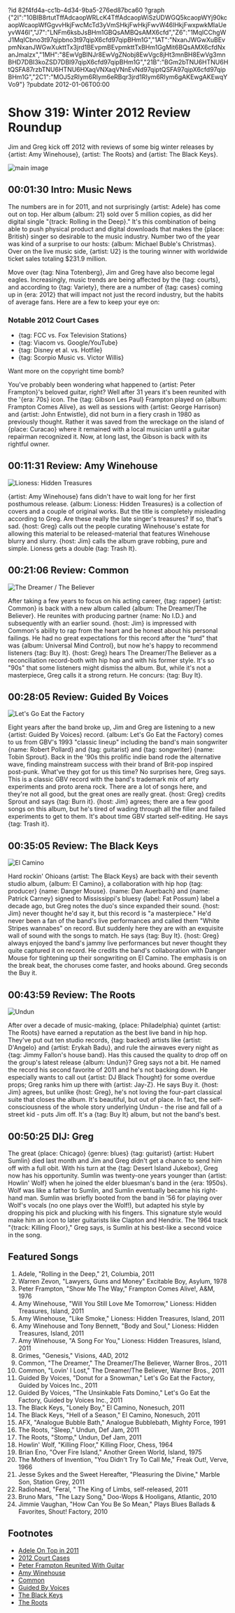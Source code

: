 ?id 82f4fd4a-cc1b-4d34-9ba5-276ed87bca60
?graph {"2I":"10BIB8rtutTffAdcaopWRLcK4TffAdcaopWiSzUDWGQ5kcaopWYj90kcaopWcaopWfGgvvHkjFwcMcTd3yVmSHkjFwHkjFwvW46lHkjFwxpwkMIaUeyvW46l","J7":"LNFm6ksbJsBHm1GBQsAMBQsAMX6cfd","Z6":"1MqICChgWJ1MqICbno3t97qipbno3t97qipX6cfd97qipBHm1G","1AT":"NxanJWGwXuBEvpmNxanJWGwXukttTx3jrd1BEvpmBEvpmkttTxBHm1GgMit6BQsAMX6cfdNxanJmalzx","1MH":"8EwVgBINJr8EwVgZNobj8EwVgc8jHt3mnBH8EwVg3mnBHD7DBI3koZSD7DBI97qipX6cfd97qipBHm1G","21B":"BGm2bTNU6HTNU6HtQSFA87rzbTNU6HTNU6HXaqVNXaqVNnEvNd97qiptQSFA97qipX6cfd97qipBHm1G","2C1":"MOJ5zRIym6RIym6eRBqr3jrd1RIym6RIym6gAKEwgAKEwqYVo9"}
?pubdate 2012-01-06T00:00
# Show 319: Winter 2012 Review Roundup
Jim and Greg kick off 2012 with reviews of some big winter releases by {artist: Amy Winehouse}, {artist: The Roots} and {artist: The Black Keys}.

![main image](https://static.soundopinions.org/images/2010/recordreviews.jpg)

## 00:01:30 Intro: Music News
The numbers are in for 2011, and not surprisingly {artist: Adele} has come out on top. Her album {album: 21} sold over 5 million copies, as did her digital single "{track: Rolling in the Deep}." It's this combination of being able to push physical product and digital downloads that makes the {place: British} singer so desirable to the music industry. Number two of the year was kind of a surprise to our hosts: {album: Michael Buble's Christmas}. Over on the live music side, {artist: U2} is the touring winner with worldwide ticket sales totaling $231.9 million.

Move over {tag: Nina Totenberg}, Jim and Greg have also become legal eagles. Increasingly, music trends are being affected by the {tag: courts}, and according to {tag: Variety}, there are a number of {tag: cases} coming up in {era: 2012} that will impact not just the record industry, but the habits of average fans. Here are a few to keep your eye on:

### Notable 2012 Court Cases
- {tag: FCC vs. Fox Television Stations}
- {tag: Viacom vs. Google/YouTube}
- {tag: Disney et al. vs. Hotfile}
- {tag: Scorpio Music vs. Victor Willis}


Want more on the copyright time bomb?

You've probably been wondering what happened to {artist: Peter Frampton}'s beloved guitar, right? Well after 31 years it's been reunited with the '{era: 70s} icon. The {tag: Gibson Les Paul} Frampton played on {album: Frampton Comes Alive}, as well as sessions with {artist: George Harrison} and {artist: John Entwistle}, did not burn in a fiery crash in 1980 as previously thought. Rather it was saved from the wreckage on the island of {place: Curacao} where it remained with a local musician until a guitar repairman recognized it. Now, at long last, the Gibson is back with its rightful owner.

## 00:11:31 Review: Amy Winehouse
![Lioness: Hidden Treasures](https://static.soundopinions.org/assets/319/J70.jpg)

{artist: Amy Winehouse} fans didn't have to wait long for her first posthumous release. {album: Lioness: Hidden Treasures} is a collection of covers and a couple of original works. But the title is completely misleading according to Greg. Are these really the late singer's treasures? If so, that's sad. {host: Greg} calls out the people curating Winehouse's estate for allowing this material to be released-material that features Winehouse blurry and slurry. {host: Jim} calls the album grave robbing, pure and simple. Lioness gets a double {tag: Trash It}.

## 00:21:06 Review: Common
![The Dreamer / The Believer](https://static.soundopinions.org/assets/319/Z60.jpg)

After taking a few years to focus on his acting career, {tag: rapper} {artist: Common} is back with a new album called {album: The Dreamer/The Believer}. He reunites with producing partner {name: No I.D.} and subsequently with an earlier sound. {host: Jim} is impressed with Common's ability to rap from the heart and be honest about his personal failings. He had no great expectations for this record after the "turd" that was {album: Universal Mind Control}, but now he's happy to recommend listeners {tag: Buy It}. {host: Greg} hears The Dreamer/The Believer as a reconciliation record-both with hip hop and with his former style. It's so "90s" that some listeners might dismiss the album. But, while it's not a masterpiece, Greg calls it a strong return. He concurs: {tag: Buy It}.

## 00:28:05 Review: Guided By Voices
![Let's Go Eat the Factory](https://static.soundopinions.org/assets/319/1AT0.jpg)

Eight years after the band broke up, Jim and Greg are listening to a new {artist: Guided By Voices} record. {album: Let's Go Eat the Factory} comes to us from GBV's 1993 "classic lineup" including the band's main songwriter {name: Robert Pollard} and {tag: guitarist} and {tag: songwriter} {name: Tobin Sprout}. Back in the '90s this prolific indie band rode the alternative wave, finding mainstream success with their brand of Brit-pop inspired post-punk. What've they got for us this time? No surprises here, Greg says. This is a classic GBV record with the band's trademark mix of arty experiments and proto arena rock. There are a lot of songs here, and they're not all good, but the great ones are really great. {host: Greg} credits Sprout and says {tag: Burn it}. {host: Jim} agrees; there are a few good songs on this album, but he's tired of wading through all the filler and failed experiments to get to them. It's about time GBV started self-editing. He says {tag: Trash it}.

## 00:35:05 Review: The Black Keys
![El Camino](https://static.soundopinions.org/assets/319/1MH0.jpg)

Hard rockin' Ohioans {artist: The Black Keys} are back with their seventh studio album, {album: El Camino}, a collaboration with hip hop {tag: producer} {name: Danger Mouse}. {name: Dan Auerbach} and {name: Patrick Carney} signed to Mississippi's bluesy {label: Fat Possum} label a decade ago, but Greg notes the duo's since expanded their sound. {host: Jim} never thought he'd say it, but this record is "a masterpiece." He'd never been a fan of the band's live performances and called them "White Stripes wannabes" on record. But suddenly here they are with an exquisite wall of sound with the songs to match. He says {tag: Buy It}. {host: Greg} always enjoyed the band's jammy live performances but never thought they quite captured it on record. He credits the band's collaboration with Danger Mouse for tightening up their songwriting on El Camino. The emphasis is on the break beat, the choruses come faster, and hooks abound. Greg seconds the Buy it.

## 00:43:59 Review: The Roots
![Undun](https://static.soundopinions.org/assets/319/21B0.jpg)

After over a decade of music-making, {place: Philadelphia} quintet {artist: The Roots} have earned a reputation as the best live band in hip hop. They've put out ten studio records, {tag: backed} artists like {artist: D'Angelo} and {artist: Erykah Badu}, and rule the airwaves every night as {tag: Jimmy Fallon's house band}. Has this caused the quality to drop off on the group's latest release {album: Undun}? Greg says not a bit. He named the record his second favorite of 2011 and he's not backing down. He especially wants to call out {artist: DJ Black Thought} for some overdue props; Greg ranks him up there with {artist: Jay-Z}. He says Buy it. {host: Jim} agrees, but unlike {host: Greg}, he's not loving the four-part classical suite that closes the album. It's beautiful, but out of place. In fact, the self-consciousness of the whole story underlying Undun - the rise and fall of a street kid - puts Jim off. It's a {tag: Buy It} album, but not the band's best.

## 00:50:25 DIJ: Greg
The great {place: Chicago} {genre: blues} {tag: guitarist} {artist: Hubert Sumlin} died last month and Jim and Greg didn't get a chance to send him off with a full obit. With his turn at the {tag: Desert Island Jukebox}, Greg now has his opportunity. Sumlin was twenty-one years younger than {artist: Howlin' Wolf} when he joined the elder bluesman's band in the {era: 1950s}. Wolf was like a father to Sumlin, and Sumlin eventually became his right-hand man. Sumlin was briefly booted from the band in '56 for playing over Wolf's vocals (no one plays over the Wolf!), but adapted his style by dropping his pick and plucking with his fingers. This signature style would make him an icon to later guitarists like Clapton and Hendrix. The 1964 track "{track: Killing Floor}," Greg says, is Sumlin at his best-like a second voice in the song. 


## Featured Songs
1. Adele, "Rolling in the Deep," 21, Columbia, 2011
2. Warren Zevon, "Lawyers, Guns and Money" Excitable Boy, Asylum, 1978
3. Peter Frampton, "Show Me The Way," Frampton Comes Alive!, A&M, 1976
4. Amy Winehouse, "Will You Still Love Me Tomorrow," Lioness: Hidden Treasures, Island, 2011
5. Amy Winehouse, "Like Smoke," Lioness: Hidden Treasures, Island, 2011
6. Amy Winehouse and Tony Bennett, "Body and Soul," Lioness: Hidden Treasures, Island, 2011
7. Amy Winehouse, "A Song For You," Lioness: Hidden Treasures, Island, 2011
8. Grimes, "Genesis," Visions, 4AD, 2012
9. Common, "The Dreamer," The Dreamer/The Believer, Warner Bros., 2011
10. Common, "Lovin' I Lost," The Dreamer/The Believer, Warner Bros., 2011
11. Guided By Voices, "Donut for a Snowman," Let's Go Eat the Factory, Guided by Voices Inc., 2011
12. Guided By Voices, "The Unsinkable Fats Domino," Let's Go Eat the Factory, Guided by Voices Inc., 2011
13. The Black Keys, "Lonely Boy," El Camino, Nonesuch, 2011
14. The Black Keys, "Hell of a Season," El Camino, Nonesuch, 2011
15. AFX, "Analogue Bubble Bath," Analogue Bubblebath, Mighty Force, 1991
16. The Roots, "Sleep," Undun, Def Jam, 2011
17. The Roots, "Stomp," Undun, Def Jam, 2011
18. Howlin' Wolf, "Killing Floor," Killing Floor, Chess, 1964
19. Brian Eno, "Over Fire Island," Another Green World, Island, 1975
20. The Mothers of Invention, "You Didn't Try To Call Me," Freak Out!, Verve, 1966
21. Jesse Sykes and the Sweet Hereafter, "Pleasuring the Divine," Marble Son, Station Grey, 2011
22. Radiohead, "Feral, " The King of Limbs, self-released, 2011
23. Bruno Mars, "The Lazy Song," Doo-Wops & Hooligans, Atlantic, 2010
24. Jimmie Vaughan, "How Can You Be So Mean," Plays Blues Ballads & Favorites, Shout! Factory, 2010

## Footnotes
- [Adele On Top in 2011](http://www.reuters.com/article/2011/12/27/idUS364656545020111227)
- [2012 Court Cases](http://variety.com/2011/film/news/key-legal-rulings-loom-in-2012-1118047832/)
- [Peter Frampton Reunited With Guitar](http://artsbeat.blogs.nytimes.com/2012/01/03/peter-frampton-reunited-with-best-guitar-after-31-years/)
- [Amy Winehouse](http://www.amywinehouse.com/)
- [Common](http://www.thinkcommon.com/)
- [Guided By Voices](http://www.gbv.com/)
- [The Black Keys](http://www.theblackkeys.com/)
- [The Roots](http://www.theroots.com/)
